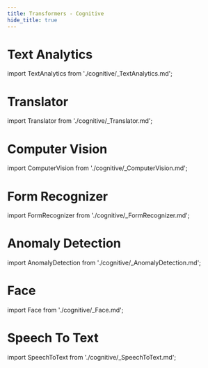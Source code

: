 ```yaml
---
title: Transformers - Cognitive
hide_title: true
---
```


# Text Analytics

import TextAnalytics from './cognitive/_TextAnalytics.md';

<TextAnalytics/>

# Translator

import Translator from './cognitive/_Translator.md';

<Translator/>

# Computer Vision

import ComputerVision from './cognitive/_ComputerVision.md';

<ComputerVision/>

# Form Recognizer

import FormRecognizer from './cognitive/_FormRecognizer.md';

<FormRecognizer/>

# Anomaly Detection

import AnomalyDetection from './cognitive/_AnomalyDetection.md';

<AnomalyDetection/>

# Face

import Face from './cognitive/_Face.md';

<Face/>

# Speech To Text

import SpeechToText from './cognitive/_SpeechToText.md';

<SpeechToText/>
